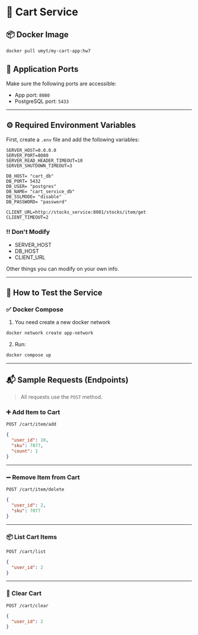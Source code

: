 # 🛒 Cart Service

## 📦 Docker Image

```bash
docker pull umyt/my-cart-app:hw7
```

## 🚀 Application Ports

Make sure the following ports are accessible:

- App port: `8080`
- PostgreSQL port: `5433`

---

## ⚙️ Required Environment Variables

First, create a `.env` file and add the following variables:

```env
SERVER_HOST=0.0.0.0
SERVER_PORT=8080
SERVER_READ_HEADER_TIMEOUT=10
SERVER_SHUTDOWN_TIMEOUT=3

DB_HOST= "cart_db"
DB_PORT= 5432
DB_USER= "postgres"
DB_NAME= "cart_service_db"
DB_SSLMODE= "disable"
DB_PASSWORD= "password"

CLIENT_URL=http://stocks_service:8081/stocks/item/get
CLIENT_TIMEOUT=2
```

### ‼️ Don't Modify

- SERVER_HOST
- DB_HOST
- CLIENT_URL

Other things you can modify on your own info.

---

## 🧪 How to Test the Service

### ✅ Docker Compose

1. You need create a new docker network

```bash
docker network create app-network
```

2. Run:

```bash
docker compose up
```

---

## 📬 Sample Requests (Endpoints)

> All requests use the `POST` method.

### ➕ Add Item to Cart

`POST /cart/item/add`

```json
{
  "user_id": 10,
  "sku": 7077,
  "count": 1
}
```

---

### ➖ Remove Item from Cart

`POST /cart/item/delete`

```json
{
  "user_id": 2,
  "sku": 7077
}
```

---

### 📦 List Cart Items

`POST /cart/list`

```json
{
  "user_id": 2
}
```

---

### 🧹 Clear Cart

`POST /cart/clear`

```json
{
  "user_id": 2
}
```

